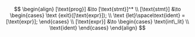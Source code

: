 $$
\begin{align}
    [\text{prog}] &\to [\text{stmt}]^* \\
    [\text{stmt}] &\to
    \begin{cases}
        \text {exit}([\text{expr}]); \\
        \text {let}\space\text{ident} = [\text{expr}];
    \end{cases} \\ 
    [\text{expr}] &\to 
    \begin{cases}
        \text{int\_lit} \\
        \text{ident}
    \end{cases}
\end{align}
$$